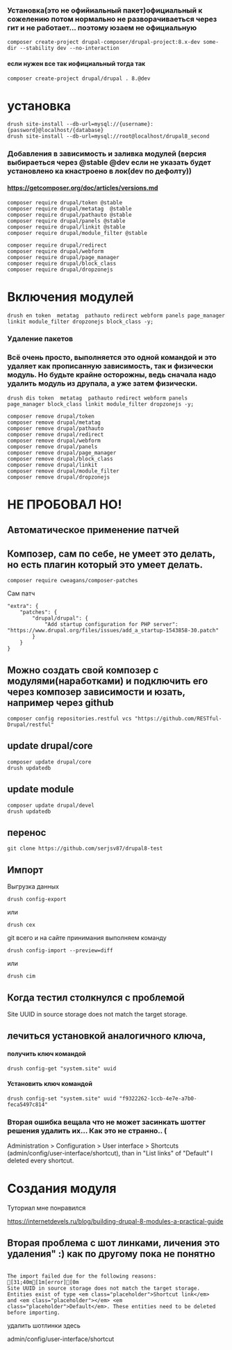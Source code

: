 ### Установка(это не офийиальный пакет)официальный к сожелению потом нормально не разворачиваеться через гит и не работает... поэтому юзаем не официальную

    composer create-project drupal-composer/drupal-project:8.x-dev some-dir --stability dev --no-interaction

#### если нужен все так иофициальный тогда так
    
    composer create-project drupal/drupal . 8.@dev


# установка

    drush site-install --db-url=mysql://{username}:{password}@localhost/{database}
    drush site-install --db-url=mysql://root@localhost/drupal8_second

### Добавления в зависимость и заливка модулей (версия выбираеться через @stable @dev если не указать будет установлено ка кнастроено в лок(dev по дефолту))
#### https://getcomposer.org/doc/articles/versions.md

    composer require drupal/token @stable
    composer require drupal/metatag  @stable
    composer require drupal/pathauto @stable
    composer require drupal/panels @stable
    composer require drupal/linkit @stable
    composer require drupal/module_filter @stable
    
    composer require drupal/redirect
    composer require drupal/webform
    composer require drupal/page_manager
    composer require drupal/block_class
    composer require drupal/dropzonejs
# Включения модулей
    
    drush en token  metatag  pathauto redirect webform panels page_manager linkit module_filter dropzonejs block_class -y;


### Удаление пакетов
### Всё очень просто, выполняется это одной командой и это удаляет как прописанную зависимость, так и физически модуль. Но будьте крайне осторожны, ведь сначала надо удалить модуль из друпала, а уже затем физически.

    drush dis token  metatag  pathauto redirect webform panels page_manager block_class linkit module_filter dropzonejs -y;
    
    composer remove drupal/token 
    composer remove drupal/metatag 
    composer remove drupal/pathauto
    composer remove drupal/redirect
    composer remove drupal/webform
    composer remove drupal/panels
    composer remove drupal/page_manager
    composer remove drupal/block_class
    composer remove drupal/linkit
    composer remove drupal/module_filter
    composer remove drupal/dropzonejs
    

# НЕ ПРОБОВАЛ НО!

## Автоматическое применение патчей
## Композер, сам по себе, не умеет это делать, но есть плагин который это умеет делать.

    composer require cweagans/composer-patches

Сам патч
 
    "extra": {
        "patches": {
            "drupal/drupal": {
                "Add startup configuration for PHP server": "https://www.drupal.org/files/issues/add_a_startup-1543858-30.patch"
            }
        }
    }



## Можно создать свой композер с модулями(наработками) и подключить его через композер зависимости и юзать, например через github
    composer config repositories.restful vcs "https://github.com/RESTful-Drupal/restful"


## update drupal/core
    composer update drupal/core
    drush updatedb

## update module
    composer update drupal/devel
    drush updatedb

## перенос
    git clone https://github.com/serjsv87/drupal8-test
## Импорт
Выгрузка данных

    drush config-export 

или

    drush cex

git всего и на сайте принимания выполняем команду

    drush config-import --preview=diff

или

    drush cim



## Когда тестил столкнулся с проблемой
Site UUID in source storage does not match the target storage.
## лечиться установкой аналогичного ключа, 

#### получить ключ командой

    drush config-get "system.site" uuid

#### Установить ключ командой

    drush config-set "system.site" uuid "f9322262-1ccb-4e7e-a7b0-feca5497c814"

### Вторая ошибка вещала что не может засинкать шоттег решения удалить их... Как это не странно.. (

Administration > Configuration > User interface > Shortcuts (admin/config/user-interface/shortcut), than in "List links" of "Default" I deleted every shortcut.


# Создания модуля
Туториал мне понравился

https://internetdevels.ru/blog/building-drupal-8-modules-a-practical-guide


## Вторая проблема с шот линками, личения это удаления" :) как по другому пока не понятно


~~~

The import failed due for the following reasons:                    [31;40m[1m[error][0m
Site UUID in source storage does not match the target storage.
Entities exist of type <em class="placeholder">Shortcut link</em>
and <em class="placeholder"></em> <em
class="placeholder">Default</em>. These entities need to be deleted
before importing.

~~~

удалить шотлинки здесь

admin/config/user-interface/shortcut
